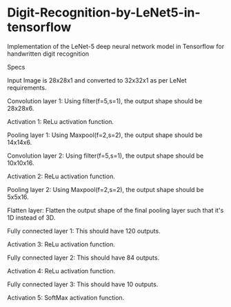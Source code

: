 # Digit-Recognition-by-LeNet5-in-tensorflow
Implementation of the LeNet-5 deep neural network model in Tensorflow for handwritten digit recognition

Specs

Input Image is 28x28x1 and converted to 32x32x1 as per LeNet requirements.

Convolution layer 1: Using filter(f=5,s=1), the output shape should be 28x28x6.

Activation 1: ReLu activation function.

Pooling layer 1: Using Maxpool(f=2,s=2), the output shape should be 14x14x6.

Convolution layer 2: Using filter(f=5,s=1), the output shape should be 10x10x16.

Activation 2: ReLu activation function.

Pooling layer 2: Using Maxpool(f=2,s=2), the output shape should be 5x5x16.

Flatten layer: Flatten the output shape of the final pooling layer such that it's 1D instead of 3D.

Fully connected layer 1: This should have 120 outputs.

Activation 3: ReLu activation function.

Fully connected layer 2: This should have 84 outputs.

Activation 4: ReLu activation function.

Fully connected layer 3: This should have 10 outputs.

Activation 5: SoftMax activation function.
